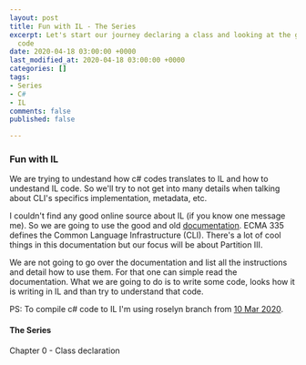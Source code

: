 ```yaml
---
layout: post
title: Fun with IL - The Series
excerpt: Let's start our journey declaring a class and looking at the generated IL
  code
date: 2020-04-18 03:00:00 +0000
last_modified_at: 2020-04-18 03:00:00 +0000
categories: []
tags:
- Series
- C#
- IL
comments: false
published: false

---
```

### Fun with IL

We are trying to undestand how c# codes translates to IL  and how to undestand IL code. So we'll try to not get into many details when talking about CLI's specifics implementation, metadata, etc.

I couldn't find any good online source about IL (if you know one message me). So we are going to use the good and old [documentation](https://www.ecma-international.org/publications/standards/Ecma-335.htm "Ecma 335"). ECMA 335 defines the Common Language Infrastructure (CLI). There's a lot of cool things in this documentation but our focus will be about Partition III.

We are not going to go over the documentation and list all the instructions and detail how to use them. For that one can simple read the documentation. What we are going to do is to write some code, looks how it is writing in IL and than try to understand that code.

PS: To compile c# code to IL I'm using roselyn branch from [10 Mar 2020](https://github.com/dotnet/roslyn/commit/441c154b27eafc9ed04feda1786f0f07ce448f14 " Commit #42303").

#### The Series

Chapter 0 - Class declaration